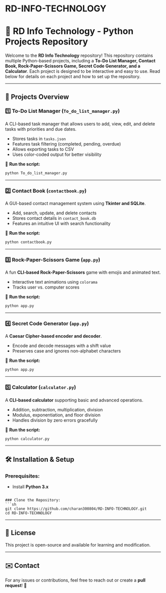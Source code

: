 # RD-INFO-TECHNOLOGY
# 🚀 RD Info Technology - Python Projects Repository

Welcome to the **RD Info Technology** repository! This repository contains multiple Python-based projects, including a **To-Do List Manager, Contact Book, Rock-Paper-Scissors Game, Secret Code Generator, and a Calculator**. Each project is designed to be interactive and easy to use. Read below for details on each project and how to set up the repository.

---

## 📂 Projects Overview

### 1️⃣ **To-Do List Manager** (`To_do_list_manager.py`)
A CLI-based task manager that allows users to add, view, edit, and delete tasks with priorities and due dates.
- Stores tasks in `tasks.json`
- Features task filtering (completed, pending, overdue)
- Allows exporting tasks to CSV
- Uses color-coded output for better visibility

🔹 **Run the script:**
```sh
python To_do_list_manager.py
```

---

### 2️⃣ **Contact Book** (`contactbook.py`)
A GUI-based contact management system using **Tkinter and SQLite**.
- Add, search, update, and delete contacts
- Stores contact details in `contact_book.db`
- Features an intuitive UI with search functionality

🔹 **Run the script:**
```sh
python contactbook.py
```

---

### 3️⃣ **Rock-Paper-Scissors Game** (`app.py`)
A fun **CLI-based Rock-Paper-Scissors** game with emojis and animated text.
- Interactive text animations using `colorama`
- Tracks user vs. computer scores

🔹 **Run the script:**
```sh
python app.py
```

---

### 4️⃣ **Secret Code Generator** (`app.py`)
A **Caesar Cipher-based encoder and decoder**.
- Encode and decode messages with a shift value
- Preserves case and ignores non-alphabet characters

🔹 **Run the script:**
```sh
python app.py
```

---

### 5️⃣ **Calculator** (`calculator.py`)
A **CLI-based calculator** supporting basic and advanced operations.
- Addition, subtraction, multiplication, division
- Modulus, exponentiation, and floor division
- Handles division by zero errors gracefully

🔹 **Run the script:**
```sh
python calculator.py
```

---

## 🛠️ Installation & Setup
### Prerequisites:
- Install **Python 3.x**

```

### Clone the Repository:
```sh
git clone https://github.com/charan300804/RD-INFO-TECHNOLOGY.git
cd RD-INFO-TECHNOLOGY
```

---

## 📜 License
This project is open-source and available for learning and modification.

---

## ✉️ Contact
For any issues or contributions, feel free to reach out or create a **pull request**! 🚀

